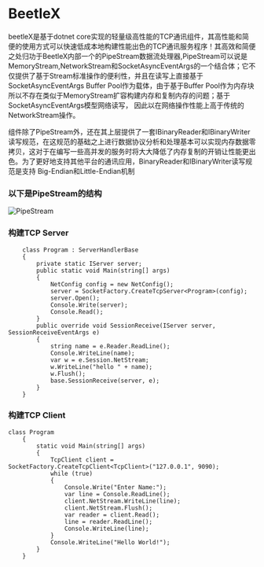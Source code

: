 # BeetleX
beetleX是基于dotnet core实现的轻量级高性能的TCP通讯组件，其高性能和简便的使用方式可以快速低成本地构建性能出色的TCP通讯服务程序！其高效和简便之处归功于BeetleX内部一个的PipeStream数据流处理器,PipeStream可以说是MemoryStream,NetworkStream和SocketAsyncEventArgs的一个结合体；它不仅提供了基于Stream标准操作的便利性，并且在读写上直接基于SocketAsyncEventArgs Buffer Pool作为载体，由于基于Buffer Pool作为内存块所以不存在类似于MemoryStream扩容构建内存和复制内存的问题；基于SocketAsyncEventArgs模型网络读写， 因此以在网络操作性能上高于传统的NetworkStream操作。

组件除了PipeStream外，还在其上层提供了一套IBinaryReader和IBinaryWriter读写规范，在这规范的基础之上进行数据协议分析和处理基本可以实现内存数据零拷贝，这对于在编写一些高并发的服务时将大大降低了内存复制的开销让性能更出色。为了更好地支持其他平台的通讯应用，BinaryReader和IBinaryWriter读写规范是支持 Big-Endian和Little-Endian机制

### 以下是PipeStream的结构
![PipeStream](https://github.com/IKende/BeetleX/blob/master/PipeStream.png) 

### 构建TCP Server
```
    class Program : ServerHandlerBase
    {
        private static IServer server;
        public static void Main(string[] args)
        {
            NetConfig config = new NetConfig();
            server = SocketFactory.CreateTcpServer<Program>(config);
            server.Open();
            Console.Write(server);
            Console.Read();
        }
        public override void SessionReceive(IServer server, SessionReceiveEventArgs e)
        {
            string name = e.Reader.ReadLine();
            Console.WriteLine(name);
            var w = e.Session.NetStream;
            w.WriteLine("hello " + name);
            w.Flush();
            base.SessionReceive(server, e);
        }
    }
```
### 构建TCP Client
```
class Program
    {
        static void Main(string[] args)
        {
            TcpClient client = SocketFactory.CreateTcpClient<TcpClient>("127.0.0.1", 9090);
            while (true)
            {
                Console.Write("Enter Name:");
                var line = Console.ReadLine();
                client.NetStream.WriteLine(line);
                client.NetStream.Flush();
                var reader = client.Read();
                line = reader.ReadLine();
                Console.WriteLine(line);
            }
            Console.WriteLine("Hello World!");
        }
    }
```
